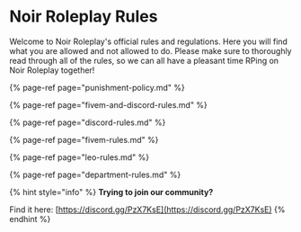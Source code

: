 # Noir Roleplay Rules

Welcome to Noir Roleplay's official rules and regulations. Here you will find what you are allowed and not allowed to do. Please make sure to thoroughly read through all of the rules, so we can all have a pleasant time RPing on Noir Roleplay together!

{% page-ref page="punishment-policy.md" %}

{% page-ref page="fivem-and-discord-rules.md" %}

{% page-ref page="discord-rules.md" %}

{% page-ref page="fivem-rules.md" %}

{% page-ref page="leo-rules.md" %}

{% page-ref page="department-rules.md" %}

{% hint style="info" %}
**Trying to join our community?**

Find it here: [https://discord.gg/PzX7KsE](https://discord.gg/PzX7KsE)
{% endhint %}

